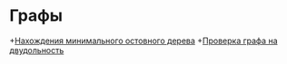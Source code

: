 # Графы

 +[Нахождения минимального остовного дерева](https://github.com/SoinRoma/MSU_2Course/tree/master/grafs/finding_the_minimum_spanning_tree)
 +[Проверка графа на двудольность](https://github.com/SoinRoma/MSU_2Course/tree/master/grafs/graph_bipartite)
